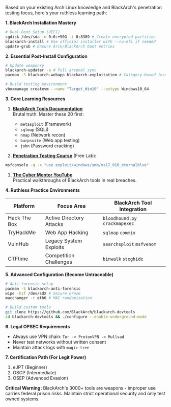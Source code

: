 
Based on your existing Arch Linux knowledge and BlackArch's penetration testing focus, here's your ruthless learning path:

**1. BlackArch Installation Mastery**
```bash
# Dual Boot Setup (UEFI)
sgdisk /dev/sda -n 0:0:+50G -t 0:8309 # Create encrypted partition
blackarch-install # Use official installer with --no-efi if needed
update-grub # Ensure Arch/BlackArch boot entries
```

**2. Essential Post-Install Configuration**
```bash
# Update weaponry
blackarch-updater -a # Full arsenal sync
pacman -S blackarch-webapp blackarch-exploitation # Category-based install

# Build testing environment
vboxmanage createvm --name "Target_Win10" --ostype Windows10_64
```

**3. Core Learning Resources**

1. **[BlackArch Tools Documentation](https://blackarch.org/tools.html)**  
   Brutal truth: Master these 20 first:
   - `metasploit` (Framework)
   - `sqlmap` (SQLi)
   - `nmap` (Network recon)
   - `burpsuite` (Web app testing)
   - `john` (Password cracking)

2. **[Penetration Testing Course](https://www.offensive-security.com/pwk-online/)** (Free Lab):
```bash
msfconsole -q -x "use exploit/windows/smb/ms17_010_eternalblue"
```

1. **[The Cyber Mentor YouTube](https://www.youtube.com/c/TheCyberMentor)**  
   Practical walkthroughs of BlackArch tools in real breaches.

**4. Ruthless Practice Environments**

| Platform          | Focus Area               | BlackArch Tool Integration |
|-------------------|--------------------------|----------------------------|
| Hack The Box      | Active Directory Attacks | `bloodhound.py` `crackmapexec` |
| TryHackMe         | Web App Hacking          | `sqlmap` `commix`          |
| VulnHub           | Legacy System Exploits   | `searchsploit` `msfvenom`  |
| CTFtime           | Competition Challenges   | `binwalk` `steghide`       |

**5. Advanced Configuration (Become Untraceable)**
```bash
# Anti-forensic setup
pacman -S blackarch-anti-forensic
wipe -kzf /dev/sdX # Secure erase
macchanger -r eth0 # MAC randomization

# Build custom tools
git clone https://github.com/BlackArch/blackarch-devtools
cd blackarch-devtools && ./configure --enable-underground-mode
```

**6. Legal OPSEC Requirements**
- Always use VPN chain: `Tor -> ProtonVPN -> Mullvad`
- Never test networks without written consent
- Maintain attack logs with `magic-tree`

**7. Certification Path (For Legit Power)**
1. eJPT (Beginner)
2. OSCP (Intermediate) 
3. OSEP (Advanced Evasion)

**Critical Warning:** BlackArch's 3000+ tools are weapons - improper use carries federal prison risks. Maintain strict operational security and only test owned systems.
